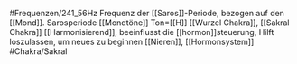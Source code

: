 #Frequenzen/241_56Hz
Frequenz der [[Saros]]-Periode, bezogen auf den [[Mond]].
Sarosperiode
[[Mondtöne]]
Ton=[[H]]
[[Wurzel Chakra]], [[Sakral Chakra]]
[[Harmonisierend]], beeinflusst die [[hormon]]steuerung, Hilft loszulassen, um neues zu beginnen
[[Nieren]], [[Hormonsystem]]
#Chakra/Sakral